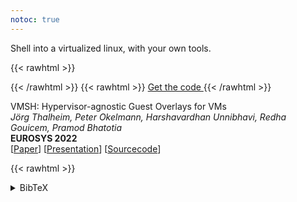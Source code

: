```yaml
---
notoc: true
---
```


Shell into a virtualized linux, with your own tools.

{{< rawhtml >}}
  <p>
    <div id="demo"></div>
    <script type="text/javascript" src="/asciinema-player-v3.0.0-rc.3/asciinema-player.min.js"></script>
    <script>
      AsciinemaPlayer.create('/demo.cast', document.getElementById('demo'));
    </script>
  </p>
{{< /rawhtml >}}
{{< rawhtml >}}
  <a class="button button-primary mb-2" href="https://github.com/Mic92/vmsh">
    Get the code
  </a>
{{< /rawhtml >}}

VMSH: Hypervisor-agnostic Guest Overlays for VMs  
_Jörg Thalheim, Peter Okelmann, Harshavardhan Unnibhavi, Redha Gouicem, Pramod Bhatotia_  
**EUROSYS 2022**  
[[Paper](/pdfs/vmsh_eurosys22.pdf)] [[Presentation](/pdfs/VMSH_eurosys22_slides.pdf)] [[Sourcecode](https://github.com/Mic92/vmsh)]

{{< rawhtml >}}
<details>
<summary>BibTeX</summary>
<div style="text-align: left;">
{{< /rawhtml >}}
```
@inproceedings{DBLP:conf/eurosys/ThalheimOUGB22,
  author    = {J{\"{o}}rg Thalheim and
               Peter Okelmann and
               Harshavardhan Unnibhavi and
               Redha Gouicem and
               Pramod Bhatotia},
  title     = {{VMSH:} hypervisor-agnostic guest overlays for VMs},
  booktitle = {EuroSys},
  pages     = {678--696},
  publisher = {{ACM}},
  year      = {2022}
}
```
{{< rawhtml >}}
</div>
{{< /rawhtml >}}
